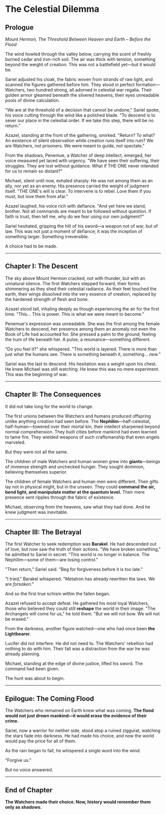 # **The Celestial Dilemma**

## **Prologue**

*Mount Hermon, The Threshold Between Heaven and Earth – Before the Flood*

The wind howled through the valley below, carrying the scent of freshly burned cedar and iron-rich soil. The air was thick with tension, something beyond the weight of creation. This was not a battlefield yet—but it would be.

Sariel adjusted his cloak, the fabric woven from strands of raw light, and scanned the figures gathered before him. They stood in perfect formation—Watchers, two hundred strong, all adorned in celestial war regalia. Their golden armor gleamed beneath the silvered heavens, their eyes unreadable pools of divine calculation. 

"We are at the threshold of a decision that cannot be undone," Sariel spoke, his voice cutting through the wind like a polished blade. "To descend is to sever our place in the celestial order. If we take this step, there will be no return."

Azazel, standing at the front of the gathering, smirked. "Return? To what? An existence of silent observation while creation runs itself into ruin? We are Watchers, not prisoners. We were meant to guide, not spectate."

From the shadows, Penemue, a Watcher of deep intellect, emerged, her voice measured yet laced with urgency. "We have seen their suffering, their struggles. They are lost without guidance. What if THE ONE never intended for us to remain so distant?"

Michael, silent until now, exhaled sharply. He was not among them as an ally, nor yet as an enemy. His presence carried the weight of judgment itself. "THE ONE's will is clear. To intervene is to rebel. Love them if you must, but love them from afar."

Azazel laughed, his voice rich with defiance. "And yet here we stand, brother. Not all commands are meant to be followed without question. If faith is trust, then tell me, why do we fear using our own judgment?"

Sariel hesitated, gripping the hilt of his sword—a weapon not of war, but of law. This was not just a moment of defiance; it was the inception of something larger. Something irreversible.

A choice had to be made.

---

## **Chapter I: The Descent**

The sky above Mount Hermon cracked, not with thunder, but with an unnatural silence. The first Watchers stepped forward, their forms shimmering as they shed their celestial radiance. As their feet touched the earth, their wings dissolved into the very essence of creation, replaced by the hardened strength of flesh and bone.

Azazel stood tall, inhaling deeply as though experiencing the air for the first time. "This… This is power. This is what we were meant to become."

Penemue's expression was unreadable. She was the first among the female Watchers to descend, her presence among them an anomaly not even the Book of Life had accounted for. She pressed a palm to the ground, feeling the hum of life beneath her. A pulse, a resonance—something different.

"Do you feel it?" she whispered. "This world is layered. There is more than just what the humans see. There is something beneath it, something… *new.*"

Sariel was the last to descend. His hesitation was a weight upon his chest. He knew Michael was still watching. He knew this was no mere experiment. This was the beginning of war.

---

## **Chapter II: The Consequences**

It did not take long for the world to change.

The first unions between the Watchers and humans produced offspring unlike anything creation had seen before. The **Nephilim**—half-celestial, half-human—towered over their mortal kin, their intellect sharpened beyond normal comprehension. They built cities before mankind had even learned to tame fire. They wielded weapons of such craftsmanship that even angels marveled.

But they were not all the same.

The children of male Watchers and human women grew into **giants**—beings of immense strength and unchecked hunger. They sought dominion, believing themselves superior.

The children of female Watchers and human men were different. Their gifts lay not in physical might, but in the unseen. They could **command the air, bend light, and manipulate matter at the quantum level.** Their mere presence sent ripples through the fabric of existence.

Michael, observing from the heavens, saw what they had done. And he knew judgment was inevitable.

---

## **Chapter III: The Betrayal**

The first Watcher to seek redemption was **Barakel**. He had descended out of love, but now saw the truth of their actions. "We have broken something," he admitted to Sariel in secret. "This world is no longer in balance. The Nephilim—some of them—are losing control."

"Then return," Sariel said. "Beg for forgiveness before it is too late."

"I tried," Barakel whispered. "Metatron has already rewritten the laws. We are *forsaken*."

And so the first true schism within the fallen began.

Azazel refused to accept defeat. He gathered his most loyal Watchers, those who believed they could still **reshape** the world in their image. "The Archangels will come for us," he told them. "But we will not bow. We will not be erased."

From the darkness, another figure watched—one who had once been **the Lightbearer**.

Lucifer did not interfere. He did not need to. The Watchers' rebellion had nothing to do with him. Their fall was a distraction from the war he was already planning.

Michael, standing at the edge of divine justice, lifted his sword. The command had been given.

The hunt was about to begin.

---

## **Epilogue: The Coming Flood**

The Watchers who remained on Earth knew what was coming. **The flood would not just drown mankind—it would erase the evidence of their crime.**

Sariel, now a warrior for neither side, stood atop a ruined ziggurat, watching the stars fade into darkness. He had made his choice, and now the world would pay the price for all of them.

As the rain began to fall, he whispered a single word into the wind.

"Forgive us."

But no voice answered.

---

## **End of Chapter**

 **The Watchers made their choice. Now, history would remember them only as shadows.** 
